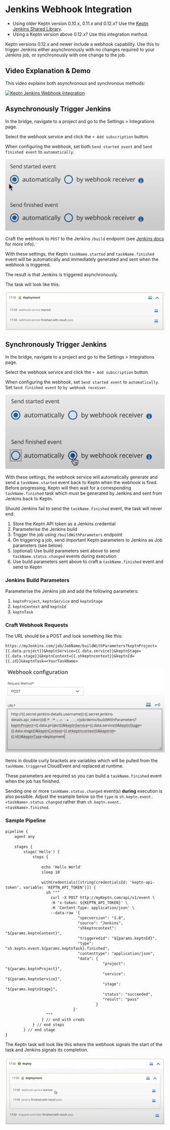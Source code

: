 # Jenkins Webhook Integration

- Using older Keptn version 0.10.x, 0.11.x and 0.12.x? Use the [Keptn Jenkins Shared Library](https://artifacthub.io/packages/keptn/keptn-integrations/jenkins-library).
- Using a Keptn version above 0.12.x? Use this integration method.

Keptn versions 0.12.x and newer include a webhook capability. Use this to trigger Jenkins either asynchronously with no changes required to your Jenkins job, or synchronously with one change to the job.

## Video Explanation & Demo

This video explains both asynchronous and synchronous methods:

[![Keptn Jenkins Webhook Integration](https://img.youtube.com/vi/ehI23d7s-dY/0.jpg)](https://www.youtube.com/watch?v=ehI23d7s-dY&t=50s)

## Asynchronously Trigger Jenkins
In the bridge, navigate to a project and go to the Settings > Integrations page.

Select the webhook service and click the `+ Add subscription` button.

When configuring the webhook, set both `Send started event` and `Send finished event` to `automatically`.

![async started and finished](assets/async-started-finished.jpg)

Craft the webhook to `POST` to the Jenkins `/build` endpoint (see [Jenkins docs](https://www.jenkins.io/doc/book/using/remote-access-api/) for more info).

With these settings, the Keptn `taskName.started` and `taskName.finished` event will be automatically and immediately generated and sent when the webhook is triggered.

The result is that Jenkins is triggered asynchronously.

The task will look like this:

![jenkins async](assets/async-task.jpg)

## Synchronously Trigger Jenkins

In the bridge, navigate to a project and go to the Settings > Integrations page.

Select the webhook service and click the `+ Add subscription` button.

When configuring the webhook, set `Send started event` to `automatically`. Set `Send finished event` to `by webhook receiver`.

![jenkins sync](assets/sync-started-finished.jpg)

With these settings, the webhook service will automatically generate and send a `taskName.started` event back to Keptn when the webhook is fired. Before progressing, Keptn will then wait for a corresponding `taskName.finished` task which must be generated by Jenkins and sent from Jenkins back to Keptn.

Should Jenkins fail to send the `taskName.finished` event, the task will never end.

1. Store the Keptn API token as a Jenkins credential
2. Parameterise the Jenkins build
3. Trigger the job using `/buildWithParameters` endpoint
4. On triggering a job, send important Keptn parameters to Jenkins as Job parameters (see below)
5. (optional) Use build parameters sent above to send `taskName.status.changed` events during execution
6. Use build parameters sent above to craft a `taskName.finished` event and send to Keptn

### Jenkins Build Parameters
Parameterise the Jenkins job and add the following parameters:

1. `keptnProject`, `keptnService` and `keptnStage`
2. `keptnContext` and `keptnId`
3. `keptnTask`

### Craft Webhook Requests

The URL should be a POST and look something like this:

```
https://myJenkins.com/job/JobName/buildWithParameters?keptnProject={{.data.project}}&keptnService={{.data.service}}&keptnStage={{.data.stage}}&keptnContext={{.shkeptncontext}}&keptnId={{.id}}&keptnTask=<YourTaskName>
```

![sync webhook](assets/sync-webhook.jpg)

Items in double curly brackets are variables which will be pulled from the `taskName.triggered` CloudEvent and replaced at runtime.

These parameters are required so you can build a `taskName.finished` event when the job has finished.

Sending one or more `taskName.status.changed` event(s) **during** execution is also possible. Adjust the example below so the `type` is `sh.keptn.event.<taskName>.status.changed` rather than `sh.keptn.event.<taskName>.finished`.

### Sample Pipeline

```
pipeline {
    agent any

    stages {
        stage('Hello') {
            steps {
                
                echo 'Hello World'
                sleep 10
                
                withCredentials([string(credentialsId: 'keptn-api-token', variable: 'KEPTN_API_TOKEN')]) {
                  sh """
                    curl -X POST http://myKeptn.com/api/v1/event \
                    -H 'x-token: ${KEPTN_API_TOKEN}' \
                    -H 'Content-Type: application/json' \
                    --data-raw '{
                                "specversion": "1.0",
                                "source": "Jenkins",
                                "shkeptncontext": "${params.keptnContext}",
                                "triggeredid": "${params.keptnId}",
                                "type": "sh.keptn.event.${params.keptnTask}.finished",
                                "contenttype": "application/json",
                                "data": {
                                           "project": "${params.keptnProject}",
                                           "service": "${params.keptnService}",
                                           "stage": "${params.keptnStage}",
                                           "status": "succeeded",
                                           "result": "pass"
                                        }
                              }'
                  """
                } // end with creds
            } // end steps
        } // end stage
}
```

The Keptn task will look like this where the webhook signals the start of the task and Jenkins signals its completion.

![sync task](assets/sync-task.jpg)
